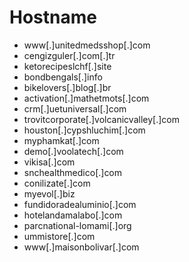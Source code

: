 # Hostname
- www[.]unitedmedsshop[.]com
- cengizguler[.]com[.]tr
- ketorecipeslchf[.]site
- bondbengals[.]info
- bikelovers[.]blog[.]br
- activation[.]mathetmots[.]com
- crm[.]uetuniversal[.]com
- trovitcorporate[.]volcanicvalley[.]com
- houston[.]cypshluchim[.]com
- myphamkat[.]com
- demo[.]voolatech[.]com
- vikisa[.]com
- snchealthmedico[.]com
- conilizate[.]com
- myevol[.]biz
- fundidoradealuminio[.]com
- hotelandamalabo[.]com
- parcnational-lomami[.]org
- ummistore[.]com
- www[.]maisonbolivar[.]com
